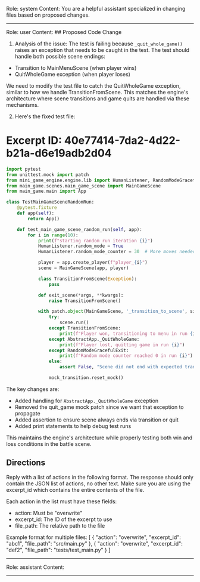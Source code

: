 Role: system
Content: You are a helpful assistant specialized in changing files based on proposed changes.
__________________
Role: user
Content: ## Proposed Code Change
1. Analysis of the issue:
The test is failing because `_quit_whole_game()` raises an exception that needs to be caught in the test. The test should handle both possible scene endings:
- Transition to MainMenuScene (when player wins)
- QuitWholeGame exception (when player loses)

We need to modify the test file to catch the QuitWholeGame exception, similar to how we handle TransitionFromScene. This matches the engine's architecture where scene transitions and game quits are handled via these mechanisms.

2. Here's the fixed test file:

# Excerpt ID: 40e77414-7da2-4d22-b21a-d6e19adb2d04
```python main_game/tests/test_main_game_scene.py
import pytest
from unittest.mock import patch
from mini_game_engine.engine.lib import HumanListener, RandomModeGracefulExit, AbstractApp
from main_game.scenes.main_game_scene import MainGameScene
from main_game.main import App

class TestMainGameSceneRandomRun:
    @pytest.fixture
    def app(self):
        return App()

    def test_main_game_scene_random_run(self, app):
        for i in range(10):
            print(f"starting random run iteration {i}")
            HumanListener.random_mode = True
            HumanListener.random_mode_counter = 30  # More moves needed for battle scene

            player = app.create_player(f"player_{i}")
            scene = MainGameScene(app, player)

            class TransitionFromScene(Exception):
                pass

            def exit_scene(*args, **kwargs):
                raise TransitionFromScene()

            with patch.object(MainGameScene, '_transition_to_scene', side_effect=exit_scene) as mock_transition:
                try:
                    scene.run()
                except TransitionFromScene:
                    print(f"Player won, transitioning to menu in run {i}")
                except AbstractApp._QuitWholeGame:
                    print(f"Player lost, quitting game in run {i}")
                except RandomModeGracefulExit:
                    print(f"Random mode counter reached 0 in run {i}")
                else:
                    assert False, "Scene did not end with expected transition or quit"

                mock_transition.reset_mock()
```

The key changes are:
- Added handling for `AbstractApp._QuitWholeGame` exception
- Removed the quit_game mock patch since we want that exception to propagate
- Added assertion to ensure scene always ends via transition or quit
- Added print statements to help debug test runs

This maintains the engine's architecture while properly testing both win and loss conditions in the battle scene.

## Directions
Reply with a list of actions in the following format. The response should only contain the JSON list of actions, no other text.
Make sure you are using the excerpt_id which contains the entire contents of the file.

Each action in the list must have these fields:
- action: Must be "overwrite"
- excerpt_id: The ID of the excerpt to use
- file_path: The relative path to the file

Example format for multiple files:
[
    {
        "action": "overwrite",
        "excerpt_id": "abc1",
        "file_path": "src/main.py"
    },
    {
        "action": "overwrite",
        "excerpt_id": "def2",
        "file_path": "tests/test_main.py"
    }
]
__________________
Role: assistant
Content: 
__________________
